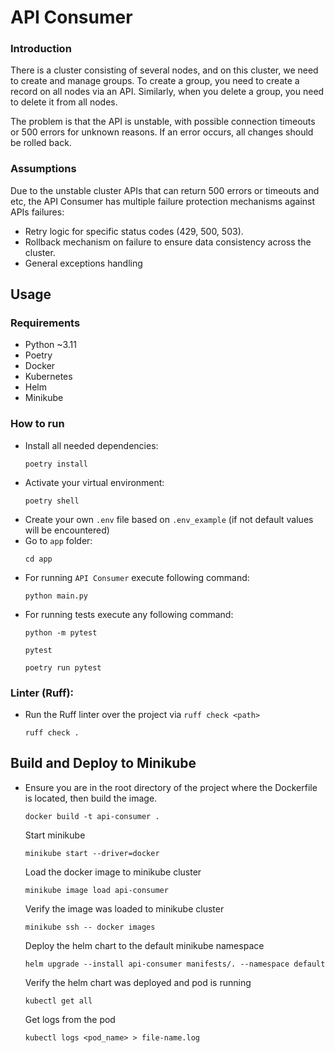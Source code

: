 # API Consumer

### Introduction
There is a cluster consisting of several nodes, and on this cluster, we need to create and manage groups. 
To create a group, you need to create a record on all nodes via an API. 
Similarly, when you delete a group, you need to delete it from all nodes. 

The problem is that the API is unstable, with possible connection timeouts or 500 errors for unknown reasons. 
If an error occurs, all changes should be rolled back.

### Assumptions
Due to the unstable cluster APIs that can return 500 errors or timeouts and etc,
the API Consumer has multiple failure protection mechanisms against APIs failures:
- Retry logic for specific status codes (429, 500, 503).
- Rollback mechanism on failure to ensure data consistency across the cluster.
- General exceptions handling

## Usage
### Requirements

- Python ~3.11
- Poetry
- Docker
- Kubernetes
- Helm
- Minikube

### How to run
- Install all needed dependencies:
  ```
  poetry install
  ```
- Activate your virtual environment:
  ```
  poetry shell
  ```
- Create your own `.env` file based on `.env_example` (if not default values will be encountered)
- Go to `app` folder:
  ```
  cd app
  ```
- For running `API Consumer` execute following command:
  ```
  python main.py
  ```
- For running tests execute any following command:
  ```
  python -m pytest
  ```
  ```
  pytest
  ```
  ```
  poetry run pytest
  ```

### Linter (Ruff):
- Run the Ruff linter over the project via `ruff check <path>`
  ```
  ruff check .
  ```

## Build and Deploy to Minikube
- Ensure you are in the root directory of the project where the Dockerfile is located, then build the image.
  ```
  docker build -t api-consumer .
  ```
  Start minikube 
  ```
  minikube start --driver=docker
  ```
  Load the docker image to minikube cluster
  ```
  minikube image load api-consumer
  ```
  Verify the image was loaded to minikube cluster
  ```
  minikube ssh -- docker images
  ```
  Deploy the helm chart to the default minikube namespace
  ```
  helm upgrade --install api-consumer manifests/. --namespace default
  ```
  Verify the helm chart was deployed and pod is running
  ```
  kubectl get all
  ```
  Get logs from the pod
  ```
  kubectl logs <pod_name> > file-name.log 
  ```
 